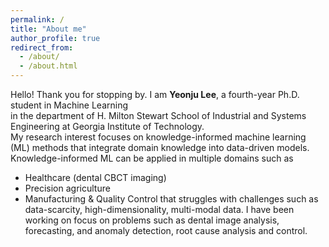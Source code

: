 ```yaml
---
permalink: /
title: "About me"
author_profile: true
redirect_from: 
  - /about/
  - /about.html
---
```

Hello! Thank you for stopping by.
I am **Yeonju Lee**, a fourth-year Ph.D. student in Machine Learning <br> in the department of H. Milton Stewart School of Industrial and Systems Engineering at Georgia Institute of Technology.  
My research interest focuses on knowledge-informed machine learning (ML) methods that integrate domain knowledge into data-driven models. Knowledge-informed ML can be applied in multiple domains such as  
- Healthcare (dental CBCT imaging)  
- Precision agriculture
- Manufacturing & Quality Control
that struggles with challenges such as data-scarcity, high-dimensionality, multi-modal data.
I have been working on focus on problems such as dental image analysis, forecasting, and anomaly detection, root cause analysis and control.

